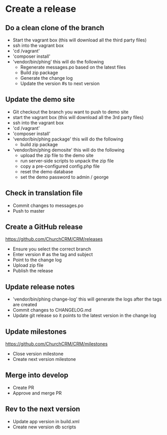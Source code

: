 # Create a release

## Do a clean clone of the branch 
 * Start the vagrant box (this will download all the third party files)
 * ssh into the vagrant box
 * 'cd /vagrant'
 * 'composer install'
 * 'vendor/bin/phing' this will do the following
   * Regenerate messages.po based on the latest files
   * Build zip package
   * Generate the change log
   * Update the version #s to next version


## Update the demo site
 * Git checkout the branch you want to push to demo site
 * start the vagrant box (this will download all the 3rd party files)
 * ssh into the vagrant box
 * 'cd /vagrant'
 * 'composer install'
 * 'vendor/bin/phing package' this will do the following
   * build zip package
 * 'vendor/bin/phing demosite' this will do the following
   * upload the zip file to the demo site
   * run server-side scripts to unpack the zip file
   * copy a pre-configured config.php file 
   * reset the demo database
   * set the demo password to admin / george

## Check in translation file 

 * Commit changes to messages.po 
 * Push to master 

##  Create a GitHub release   

https://github.com/ChurchCRM/CRM/releases

 * Ensure you select the correct branch
 * Enter version # as the tag and subject 
 * Point to the change log 
 * Upload zip file
 * Publish the release 

## Update release notes 
 * 'vendor/bin/phing change-log' this will generate the logs after the tags are created
 * Commit changes to CHANGELOG.md
 * Update git release so it points to the latest version in the change log

## Update milestones

https://github.com/ChurchCRM/CRM/milestones

 * Close version milestone 
 * Create next version milestone 
 
## Merge into develop 
 * Create PR
 * Approve and merge PR
   
## Rev to the next version 
 * Update app version in build.xml
 * Create new version  db scripts 
 
 
  

